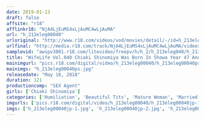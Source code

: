 ```yaml
---
date: 2019-01-13
draft: false
affsite: "r18"
afflinkr18: "NjA4LjEuMS4xLjAuMC4wLjAuMA"
url: "h_213eleg00040"
urloriginal: "http://www.r18.com/videos/vod/movies/detail/-/id=h_213eleg00040"
urlfinal: "http://media.r18.com/track/NjA4LjEuMS4xLjAuMC4wLjAuMA/videos/vod/movies/detail/-/id=h_213eleg00040"
samplevid: "awspv3001.r18.com/litevideo/freepv/h/h_2/h_213eleg040/h_213eleg040_dmb_w.mp4"
title: "WifeLife Vol.040 Chiaki Shinomiya Was Born In Showa Year 47 And Now She's Going Cum Crazy She Was 45 At The Time Of Filming Her Three Body Sizes Are, From The Top, 87/58/89 89"
mainimgurl: "pics.r18.com/digital/video/h_213eleg00040/h_213eleg00040ps.jpg"
mainimgs: "h_213eleg00040ps.jpg"
releasedate: "May 18, 2018"
duration: 121
productioncomp: "SEX Agent"
girls: ['Chiaki Shinomiya']
categories: ['Humiliation', 'Beautiful Tits', 'Mature Woman', 'Married Woman', 'Adultery', 'Slender', 'Featured Actress', 'Threesome / Foursome', 'Hi-Def']
imgurls: ['pics.r18.com/digital/video/h_213eleg00040/h_213eleg00040jp-1.jpg', 'pics.r18.com/digital/video/h_213eleg00040/h_213eleg00040jp-2.jpg', 'pics.r18.com/digital/video/h_213eleg00040/h_213eleg00040jp-3.jpg', 'pics.r18.com/digital/video/h_213eleg00040/h_213eleg00040jp-4.jpg', 'pics.r18.com/digital/video/h_213eleg00040/h_213eleg00040jp-5.jpg', 'pics.r18.com/digital/video/h_213eleg00040/h_213eleg00040jp-6.jpg', 'pics.r18.com/digital/video/h_213eleg00040/h_213eleg00040jp-7.jpg', 'pics.r18.com/digital/video/h_213eleg00040/h_213eleg00040jp-8.jpg', 'pics.r18.com/digital/video/h_213eleg00040/h_213eleg00040jp-9.jpg', 'pics.r18.com/digital/video/h_213eleg00040/h_213eleg00040jp-10.jpg', 'pics.r18.com/digital/video/h_213eleg00040/h_213eleg00040jp-11.jpg', 'pics.r18.com/digital/video/h_213eleg00040/h_213eleg00040jp-12.jpg', 'pics.r18.com/digital/video/h_213eleg00040/h_213eleg00040jp-13.jpg', 'pics.r18.com/digital/video/h_213eleg00040/h_213eleg00040jp-14.jpg', 'pics.r18.com/digital/video/h_213eleg00040/h_213eleg00040jp-15.jpg', 'pics.r18.com/digital/video/h_213eleg00040/h_213eleg00040jp-16.jpg', 'pics.r18.com/digital/video/h_213eleg00040/h_213eleg00040jp-17.jpg', 'pics.r18.com/digital/video/h_213eleg00040/h_213eleg00040jp-18.jpg', 'pics.r18.com/digital/video/h_213eleg00040/h_213eleg00040jp-19.jpg', 'pics.r18.com/digital/video/h_213eleg00040/h_213eleg00040jp-20.jpg']
imgs: ['h_213eleg00040jp-1.jpg', 'h_213eleg00040jp-2.jpg', 'h_213eleg00040jp-3.jpg', 'h_213eleg00040jp-4.jpg', 'h_213eleg00040jp-5.jpg', 'h_213eleg00040jp-6.jpg', 'h_213eleg00040jp-7.jpg', 'h_213eleg00040jp-8.jpg', 'h_213eleg00040jp-9.jpg', 'h_213eleg00040jp-10.jpg', 'h_213eleg00040jp-11.jpg', 'h_213eleg00040jp-12.jpg', 'h_213eleg00040jp-13.jpg', 'h_213eleg00040jp-14.jpg', 'h_213eleg00040jp-15.jpg', 'h_213eleg00040jp-16.jpg', 'h_213eleg00040jp-17.jpg', 'h_213eleg00040jp-18.jpg', 'h_213eleg00040jp-19.jpg', 'h_213eleg00040jp-20.jpg']
---
```

